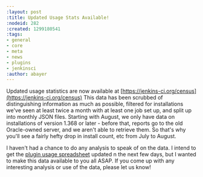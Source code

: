 ```yaml
---
:layout: post
:title: Updated Usage Stats Available!
:nodeid: 282
:created: 1299180541
:tags:
- general
- core
- meta
- news
- plugins
- jenkinsci
:author: abayer
---
```

Updated usage statistics are now available at [https://jenkins-ci.org/census](https://jenkins-ci.org/census) This data has been scrubbed of distinguishing information as much as possible, filtered for installations we've seen at least twice a month with at least one job set up, and split up into monthly JSON files. Starting with August, we only have data on installations of version 1.368 or later - before that, reports go to the old Oracle-owned server, and we aren't able to retrieve them. So that's why you'll see a fairly hefty drop in install count, etc from July to August.

I haven't had a chance to do any analysis to speak of on the data. I intend to get the [plugin usage spreadsheet](https://bit.ly/aC6wIo) updated n the next few days, but I wanted to make this data available to you all ASAP. If you come up with any interesting analysis or use of the data, please let us know!
